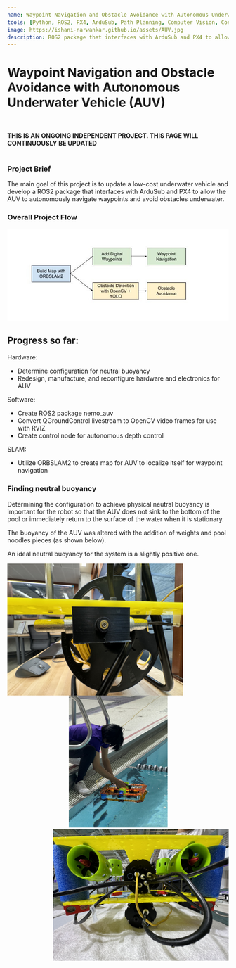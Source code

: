 ```yaml
---
name: Waypoint Navigation and Obstacle Avoidance with Autonomous Underwater Vehicle (AUV)
tools: [Python, ROS2, PX4, ArduSub, Path Planning, Computer Vision, Controls]
image: https://ishani-narwankar.github.io/assets/AUV.jpg
description: ROS2 package that interfaces with ArduSub and PX4 to allow an AUV to autonomously navigate waypoints and avoid obstacles under water.
---
```

# Waypoint Navigation and Obstacle Avoidance with Autonomous Underwater Vehicle (AUV)
<br>

**THIS IS AN ONGOING INDEPENDENT PROJECT. THIS PAGE WILL CONTINUOUSLY BE UPDATED**
<br>
<br>

### **Project Brief**
The main goal of this project is to update a low-cost underwater vehicle and develop a ROS2 package that interfaces with ArduSub and PX4 to allow the AUV to autonomously navigate waypoints and avoid obstacles underwater.
<br>
<!-- project flow section here: map building -> digital waypoint -> waypoint navigation -> obstacle avoidance -->

### **Overall Project Flow**
![project_flow](../assets/AUV_flowchart.jpg)

## **Progress so far:**
Hardware:
- Determine configuration for neutral buoyancy
- Redesign, manufacture, and reconfigure hardware and electronics for AUV

Software:

- Create ROS2 package nemo_auv
- Convert QGroundControl livestream to OpenCV video frames for use with RVIZ
- Create control node for autonomous depth control

SLAM:

- Utilize ORBSLAM2 to create map for AUV to localize itself for waypoint navigation




### **Finding neutral buoyancy**
Determining the configuration to achieve physical neutral buoyancy is important for the robot so that the AUV does not sink to the bottom of the pool or immediately return to the surface of the water when it is stationary.

The buoyancy of the AUV was altered with the addition of weights and pool noodles pieces (as shown below). 

An ideal neutral buoyancy for the system is a slightly positive one.

<!-- ![image alt ><](../assets/new_float.jpg) -->
<!-- <img style="float: left;" src="../assets/weights.jpg">
<img style="float: center;" src="../assets/new_float.jpg">
<img style="float: right;" src="../assets/float.jpg"> -->
<p align="center">
      <img src="../assets/weights.jpg" align="left" style="height: 300px">
      <img src="../assets/new_float.jpg" style="height: 300px">
      <img src="../assets/float.jpg" align="right" style="height: 300px">
</p>